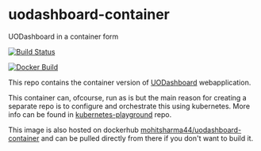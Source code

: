 # uodashboard-container
UODashboard in a container form

[![Build Status](https://travis-ci.org/Mohitsharma44/uodashboard-container.svg?branch=master)](https://travis-ci.org/Mohitsharma44/uodashboard-container)

[![Docker Build](https://img.shields.io/docker/build/mohitsharma44/uodashboard-container.svg)](https://img.shields.io/docker/build/mohitsharma44/uodashboard-container.svg)

This repo contains the container version of [UODashboard](https://github.com/Mohitsharma44/uodashboard) webapplication.

This container can, ofcourse, run as is but the main reason for creating a separate repo is to configure and orchestrate this using kubernetes. More info can be found in [kubernetes-playground](https://github.com/Mohitsharma44/kubernetes-playground/tree/master/webapp) repo.

This image is also hosted on dockerhub [mohitsharma44/uodashboard-container](https://hub.docker.com/r/mohitsharma44/uodashboard-container/) and can be pulled directly from there if you don't want to build it.
